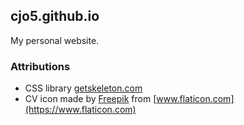 ## cjo5.github.io

My personal website.

### Attributions
- CSS library [getskeleton.com](http://getskeleton.com)
- CV icon made by [Freepik](http://www.freepik.com) from [www.flaticon.com](https://www.flaticon.com)